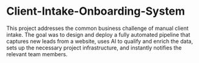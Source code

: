 # Client-Intake-Onboarding-System
This project addresses the common business challenge of manual client intake. The goal was to design and deploy a fully automated pipeline that captures new leads from a website, uses AI to qualify and enrich the data, sets up the necessary project infrastructure, and instantly notifies the relevant team members.
